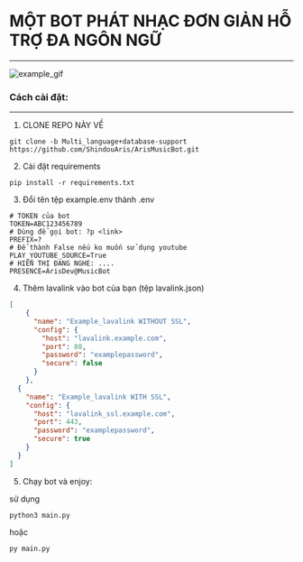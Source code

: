 # MỘT BOT PHÁT NHẠC ĐƠN GIẢN HỖ TRỢ ĐA NGÔN NGỮ

---
![example_gif](https://i.ibb.co/gSjzpJ6/Thi-t-k-ch-a-c-t-n.gif)

### Cách cài đặt:

---
1. CLONE REPO NÀY VỀ
```
git clone -b Multi_language+database-support https://github.com/ShindouAris/ArisMusicBot.git
```
2. Cài đặt requirements
```
pip install -r requirements.txt
```
3. Đổi tên tệp example.env thành .env
```dotenv
# TOKEN của bot
TOKEN=ABC123456789
# Dùng để gọi bot: ?p <link>
PREFIX=?
# Để thành False nếu ko muốn sử dụng youtube
PLAY_YOUTUBE_SOURCE=True
# HIỂN THỊ ĐANG NGHE: ....
PRESENCE=ArisDev@MusicBot
```
4. Thêm lavalink vào bot của bạn (tệp lavalink.json)
```json
[
    {
      "name": "Example_lavalink WITHOUT SSL",
      "config": {
        "host": "lavalink.example.com",
        "port": 80,
        "password": "examplepassword",
        "secure": false
      }
    },
  {
    "name": "Example_lavalink WITH SSL",
    "config": {
      "host": "lavalink_ssl.example.com",
      "port": 443,
      "password": "examplepassword",
      "secure": true
    }
  }
]
```
5. Chạy bot và enjoy:

sử dụng
```
python3 main.py
```
hoặc
```
py main.py
```
